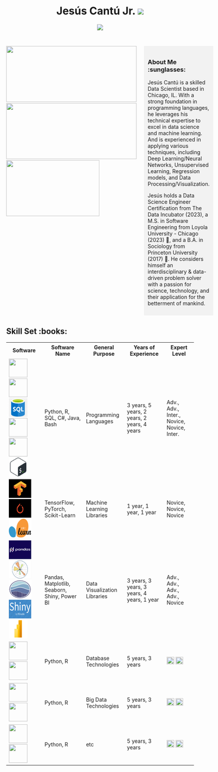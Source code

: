<h1 align="center"> Jesús Cantú Jr. <img src="https://media.giphy.com/media/hvRJCLFzcasrR4ia7z/giphy.gif" width="35"></h1>

<p align="center">
  <a href="https://github.com/fairyland0926">
    <img src="https://readme-typing-svg.herokuapp.com/?lines=Researcher;Data%20Scientist;Software%20Engineer;Data%20Engineer;5%2B%20years%20of%20coding%20and%20data%20analytics%20experience;Data%20Science%20for%20Social%20Good;Always%20learning%20new%20tech&font=Pacifico&center=true&width=950&height=80&color=D35400&vCenter=true&size=45&speed=120">
  </a>
</p>

<h1 align="center"></h1>

<div style="display: flex; justify-content: flex-start;">
  <!-- Images aligned to the left -->
  <div style="margin-right: 20px;">
    <img src="https://github-readme-stats.vercel.app/api?username=jesusc1&count_private=true&show_icons=true&theme=dark" width="350" height="150">
    <img src="https://github-readme-stats.vercel.app/api/top-langs/?username=jesusc1&layout=compact&theme=dark&langs_count=10" width="350" height="150">
    <img src="https://media.giphy.com/media/13HBDT4QSTpveU/giphy.gif" width="250" height="150">
  </div>
  <!-- About Me section on the right -->
  <div style="width: 300px; background-color: #f2f2f2; padding: 10px;">
    <h3>About Me :sunglasses:</h3>
    <p>Jesús Cantú is a skilled Data Scientist based in Chicago, IL. With a strong foundation in programming languages, he leverages his technical expertise to excel in data science and machine learning. And is experienced in applying various techniques, including Deep Learning/Neural Networks, Unsupervised Learning, Regression models, and Data Processing/Visualization.

Jesús holds a Data Science Engineer Certification from The Data Incubator (2023), a M.S. in Software Engineering from Loyola University - Chicago (2023) :wolf:, and a B.A. in Sociology from Princeton University (2017) :tiger:. He considers himself an interdisciplinary & data-driven problem solver with a passion for science, technology, and their application for the betterment of mankind.</p>
  </div>
</div>


<h2 font-weight="bold">Skill Set :books:</h2>
<!-- Heading 2 element with the text "Software Skills" -->

<table>
  <tr>
    <th>Software</th>
    <th>Software Name</th>
    <th>General Purpose</th>
    <th>Years of Experience</th>
    <th>Expert Level</th>
  </tr>
  <tr>
    <td>
      <img src="https://cdn.iconscout.com/icon/free/png-256/python-2-226051.png" width="50" height="50">
      <img src="https://www.r-project.org/logo/Rlogo.png" width="50" height="50">
      <img src="libraryImages/sql.png" width="50" height="50">
      <img src="https://cdn.iconscout.com/icon/free/png-256/csharp-1-1175241.png" width="50" height="50">
      <img src="https://cdn.iconscout.com/icon/free/png-256/java-60-1174953.png" width="50" height="50">
      <img src="libraryImages/bash.png" width="50" height="50">
    </td>
    <td>Python, R, SQL, C#, Java, Bash</td>
    <td>Programming Languages</td>
    <td>3 years, 5 years, 2 years, 2 years, 4 years</td>
    <td>Adv., Adv., Inter., Novice, Novice, Inter.</td>
    </td>
  </tr>
  <tr>
    <td>
      <img src="libraryImages/tensorflow.png" width="60" height="50">
      <img src="libraryImages/pytorch.png" width="60" height="50">
      <img src="libraryImages/scikit_learn.png" width="60" height="50">
    </td>
    <td>TensorFlow, PyTorch, Scikit-Learn</td>
    <td>Machine Learning Libraries</td>
    <td>1 year, 1 year, 1 year</td>
    <td>Novice, Novice, Novice</td>
    </td>
  </tr>
  <tr>
    <td>
      <img src="libraryImages/pandas.png" width="60" height="50">
      <img src="libraryImages/matplotlib.png" width="60" height="50">
      <img src="libraryImages/seaborn.png" width="60" height="50">
      <img src="libraryImages/shiny.png" width="60" height="50">
      <img src="libraryImages/powerb_BI.png" width="50" height="50">
    </td>
    <td>Pandas, Matplotlib, Seaborn, Shiny, Power BI</td>
    <td>Data Visualization Libraries</td>
    <td>3 years, 3 years, 3 years, 4 years, 1 year</td>
    <td>Adv., Adv., Adv., Adv., Novice</td>
    </td>
  </tr>
  <tr>
    <td>
    <img src="https://cdn.iconscout.com/icon/free/png-256/python-2-226051.png" width="50" height="50">
       <img src="https://www.r-project.org/logo/Rlogo.png" width="50" height="50">
    </td>
    <td>Python, R</td>
    <td>Database Technologies</td>
    <td>5 years, 3 years</td>
    <td>
      <img src="https://image.flaticon.com/icons/png/512/1167/1167980.png" width="20" height="20" title="Novice">
       <img src="https://image.flaticon.com/icons/png/512/1167/1167980.png" width="20" height="20" title="Novice">
    </td>
  </tr>
  <tr>
    </td>
  </tr>
  <tr>
    <td><img src="https://cdn.iconscout.com/icon/free/png-256/python-2-226051.png" width="50" height="50">
       <img src="https://www.r-project.org/logo/Rlogo.png" width="50" height="50">
    </td>
    <td>Python, R</td>
    <td>Big Data Technologies</td>
    <td>5 years, 3 years</td>
    <td>
      <img src="https://image.flaticon.com/icons/png/512/1167/1167980.png" width="20" height="20" title="Novice">
       <img src="https://image.flaticon.com/icons/png/512/1167/1167980.png" width="20" height="20" title="Novice">
    </td>
  </tr>
  <tr>
    <td>
      <img src="https://cdn.iconscout.com/icon/free/png-256/python-2-226051.png" width="50" height="50">
       <img src="https://www.r-project.org/logo/Rlogo.png" width="50" height="50">
    </td>
    <td>Python, R</td>
    <td>etc</td>
    <td>5 years, 3 years</td>
    <td>
      <img src="https://image.flaticon.com/icons/png/512/1167/1167980.png" width="20" height="20" title="Novice">
       <img src="https://image.flaticon.com/icons/png/512/1167/1167980.png" width="20" height="20" title="Novice">
    </td>
  </tr>
  <tr>
  <table>
  

